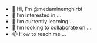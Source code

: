 - 👋 Hi, I’m @medaminemghirbi
- 👀 I’m interested in ...
- 🌱 I’m currently learning ...
- 💞️ I’m looking to collaborate on ...
- 📫 How to reach me ...

<!---
medaminemghirbi/medaminemghirbi is a ✨ special ✨ repository because its `README.md` (this file) appears on your GitHub profile.
You can click the Preview link to take a look at your changes.
--->
